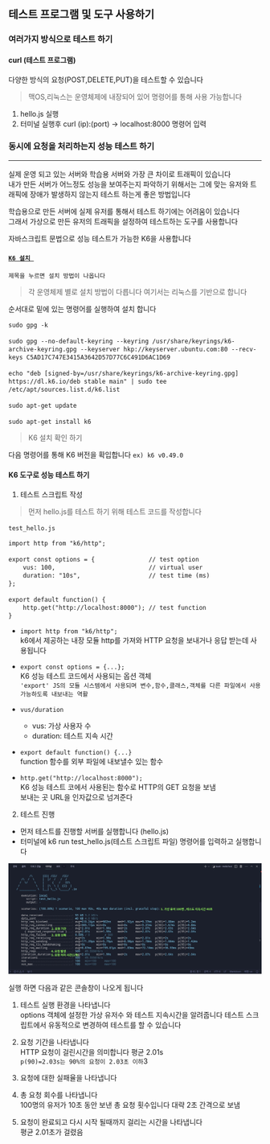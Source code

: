 ## 테스트 프로그램 및 도구 사용하기 

### 여러가지 방식으로 테스트 하기 
#### curl (테스트 프로그램) 
다양한 방식의 요청(POST,DELETE,PUT)을 테스트할 수 있습니다 
> 맥OS,리눅스는 운영체제에 내장되어 있어 명령어를 통해 사용 가능합니다

1. hello.js 실행 
2. 터미널 실행후 curl (ip):(port) -> localhost:8000 명령어 입력

### 동시에 요청을 처리하는지 성능 테스트 하기 <hr>
실제 운영 되고 있는 서버와 학습용 서버와 가장 큰 차이로 트래픽이 있습니다 <br>
내가 만든 서버가 어느정도 성능을 보여주는지 파악하기 위해서는 그에 맞는 유저와 트래픽에 장애가 발생하지 않는지 테스트 하는게 좋은 방법입니다 <br>

학습용으로 만든 서버에 실제 유저를 통해서 테스트 하기에는 어려움이 있습니다 <br>
그래서 가상으로 만든 유저의 트래픽을 설정하여 테스트하는 도구를 사용합니다 

자바스크립트 문법으로 성능 테스트가 가능한 K6을 사용합니다 

#### <a href="https://k6.io/docs/get-started/installation/">`K6 설치 `</a>
`제목을 누르면 설치 방법이 나옵니다`
> 각 운영체제 별로 설치 방법이 다릅니다 여기서는 리눅스를 기반으로 합니다 

순서대로 밑에 있는 명령어를 실행하여 설치 합니다 
```
sudo gpg -k

sudo gpg --no-default-keyring --keyring /usr/share/keyrings/k6-archive-keyring.gpg --keyserver hkp://keyserver.ubuntu.com:80 --recv-keys C5AD17C747E3415A3642D57D77C6C491D6AC1D69

echo "deb [signed-by=/usr/share/keyrings/k6-archive-keyring.gpg] https://dl.k6.io/deb stable main" | sudo tee /etc/apt/sources.list.d/k6.list 

sudo apt-get update 

sudo apt-get install k6 
``` 
> K6 설치 확인 하기 

다음 명령어를 통해 K6 버전을 확입합니다 `ex) k6 v0.49.0`

#### K6 도구로 성능 테스트 하기 

1. 테스트 스크립트 작성  
> 먼저 hello.js를 테스트 하기 위해 테스트 코드를 작성합니다 

`test_hello.js`
``` 
import http from "k6/http";

export const options = {               // test option 
    vus: 100,                          // virtual user
    duration: "10s",                   // test time (ms)
};

export default function() {
    http.get("http://localhost:8000"); // test function 
} 
```
- ```import http from "k6/http";``` <br>
k6에서 제공하는 내장 모듈 http를 가져와 HTTP 요청을 보내거나 응답 받는데 사용됩니다 

- ```export const options = {...};```<br>
K6 성능 테스트 코드에서 사용되는 옵션 객체 <br>
`'export' JS의 모듈 시스템에서 사용되며 변수,함수,클래스,객체를 다른 파일에서 사용 가능하도록 내보내는 역활`

- ```vus/duration```
   - vus: 가상 사용자 수
   - duration: 테스트 지속 시간 
- ```export default function() {...}```<br>
function 함수를 외부 파일에 내보낼수 있는 함수 

- ```http.get("http://localhost:8000");```<br>
K6 성능 테스트 코에서 사용된는 함수로 HTTP의 GET 요청을 보냄 <br> 
보내는 곳 URL을 인자값으로 넘겨준다 

2. 테스트 진행 <br>
- 먼저 테스트를 진행할 서버를 실행합니다 (hello.js)
- 터미널에 k6 run test_hello.js(테스트 스크립트 파일) 명령어를 입력하고 실행합니다 

<img src="./console.jpg" width="800px"> </img>

실행 하면 다음과 같은 콘솔창이 나오게 됩니다 

1. 테스트 실행 환경을 나타냅니다 <br>
options 객체에 설정한 가상 유저수 와 테스트 지속시간을 알려줍니다 
테스트 스크립트에서 유동적으로 변경하여 테스트를 할 수 있습니다  

2. 요청 기간을 나타냅니다 <br>
HTTP 요청이 걸린시간을 의미합니다 평균 2.01s <br>
`p(90)=2.03s는 90%의 요청이 2.03초 이하`3

3. 요청에 대한 실패율을 나타냅니다

4. 총 요청 회수를 나타냅니다 <br>
100명의 유저가 10초 동안 보낸 총 요청 횟수입니다 대략 2초 간격으로 보냄 

5. 요청이 완료되고 다시 시작 될때까지 걸리는 시간을 나타냅니다  <br>
평균 2.01초가 걸렸음 


